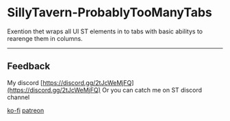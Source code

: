# SillyTavern-ProbablyTooManyTabs

Exention thet wraps all UI ST elements in to tabs with basic abilitys to rearenge them in columns.

---
## Feedback

My discord [https://discord.gg/2tJcWeMjFQ](https://discord.gg/2tJcWeMjFQ)
Or you can catch me on ST discord channel

[ko-fi](https://ko-fi.com/icefog72)
[patreon](https://www.patreon.com/cw/IceFog72)
